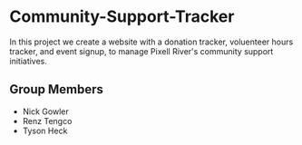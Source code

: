 # Community-Support-Tracker
In this project we create a website with a donation tracker,
voluenteer hours tracker, and event signup, to manage Pixell River's
community support initiatives.

## Group Members
- Nick Gowler
- Renz Tengco
- Tyson Heck